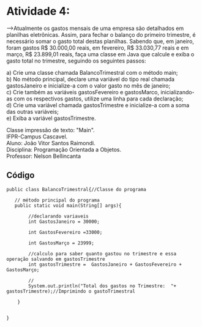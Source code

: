 # Atividade 4:

-->Atualmente os gastos mensais de uma empresa são detalhados em planilhas eletrônicas. Assim, para fechar o balanço do
primeiro trimestre, é necessário somar o gasto total destas planilhas. Sabendo que, em janeiro, foram gastos R$ 30.000,00 reais, em fevereiro, R$ 33.030,77 reais e em março, R$ 23.899,01 reais, faça uma classe em Java que calcule e exiba o gasto total no trimestre, seguindo os seguintes passos:

a) Crie uma classe chamada BalancoTrimestral com o método main;     
b) No método principal, declare uma variável do tipo real chamada gastosJaneiro e inicialize-a com o valor gasto no mês de janeiro;    
c) Crie também as variáveis gastosFevereiro e gastosMarco, inicializando-as com os respectivos gastos, utilize uma linha para cada declaração;     
d) Crie uma variável chamada gastosTrimestre e inicialize-a com a soma das outras variáveis;     
e) Exiba a variável gastosTrimestre.     

Classe impressão de texto: "Main".     
IFPR-Campus Cascavel.     
Aluno: João Vitor Santos Raimondi.     
Disciplina: Programação Orientada a Objetos.     
Professor: Nelson Bellincanta     


## Código
```
public class BalancoTrimestral{//Classe do programa
   
   // método principal do programa
   public static void main(String[] args){
        
        //declarando variaveis
        int GastosJaneiro = 30000;
       
        int GastosFevereiro =33000;
        
        int GastosMarço = 23999;

        //calculo para saber quanto gastou no trimestre e essa operação salvando em gastosTrimestre
        int gastosTrimestre =  GastosJaneiro + GastosFevereiro + GastosMarço;

        //
        System.out.println("Total dos gastos no Trimestre:  "+ gastosTrimestre);//Imprimindo o gastoTrimestral

    }


}
```
